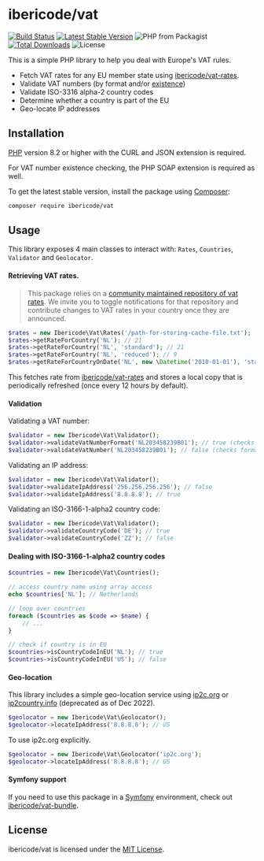 ibericode/vat
================

[![Build Status](https://github.com/ibericode/vat/actions/workflows/build.yml/badge.svg)](https://github.com/ibericode/vat/actions/workflows/build.yml)
[![Latest Stable Version](https://img.shields.io/packagist/v/ibericode/vat.svg)](https://packagist.org/packages/ibericode/vat)
![PHP from Packagist](https://img.shields.io/packagist/php-v/ibericode/vat.svg)
[![Total Downloads](https://img.shields.io/packagist/dt/dannyvankooten/vat.php.svg)](https://packagist.org/packages/ibericode/vat)
![License](https://img.shields.io/github/license/ibericode/vat.svg)

This is a simple PHP library to help you deal with Europe's VAT rules.

- Fetch VAT rates for any EU member state using [ibericode/vat-rates](https://github.com/ibericode/vat-rates).
- Validate VAT numbers (by format and/or [existence](http://ec.europa.eu/taxation_customs/vies/))
- Validate ISO-3316 alpha-2 country codes
- Determine whether a country is part of the EU
- Geo-locate IP addresses

## Installation

[PHP](https://php.net) version 8.2 or higher with the CURL and JSON extension is required.

For VAT number existence checking, the PHP SOAP extension is required as well.

To get the latest stable version, install the package using [Composer](https://getcomposer.org):

```bash
composer require ibericode/vat
```

## Usage

This library exposes 4 main classes to interact with: `Rates`, `Countries`, `Validator` and `Geolocator`.

#### Retrieving VAT rates.

> This package relies on a [community maintained repository of vat rates](https://github.com/ibericode/vat-rates). We invite you to toggle notifications for that repository and contribute changes to VAT rates in your country once they are announced.

```php
$rates = new Ibericode\Vat\Rates('/path-for-storing-cache-file.txt');
$rates->getRateForCountry('NL'); // 21
$rates->getRateForCountry('NL', 'standard'); // 21
$rates->getRateForCountry('NL', 'reduced'); // 9
$rates->getRateForCountryOnDate('NL', new \Datetime('2010-01-01'), 'standard'); // 19
```

This fetches rate from [ibericode/vat-rates](https://github.com/ibericode/vat-rates) and stores a local copy that is periodically refreshed (once every 12 hours by default).

#### Validation

Validating a VAT number:
```php
$validator = new Ibericode\Vat\Validator();
$validator->validateVatNumberFormat('NL203458239B01'); // true (checks format)
$validator->validateVatNumber('NL203458239B01'); // false (checks format + existence)
```

Validating an IP address:
```php
$validator = new Ibericode\Vat\Validator();
$validator->validateIpAddress('256.256.256.256'); // false
$validator->validateIpAddress('8.8.8.8'); // true
```

Validating an ISO-3166-1-alpha2 country code:
```php
$validator = new Ibericode\Vat\Validator();
$validator->validateCountryCode('DE'); // true
$validator->validateCountryCode('ZZ'); // false
```


#### Dealing with ISO-3166-1-alpha2 country codes

```php
$countries = new Ibericode\Vat\Countries();

// access country name using array access
echo $countries['NL']; // Netherlands

// loop over countries
foreach ($countries as $code => $name) {
    // ...
}

// check if country is in EU
$countries->isCountryCodeInEU('NL'); // true
$countries->isCountryCodeInEU('US'); // false
```

#### Geo-location
This library includes a simple geo-location service using [ip2c.org](https://about.ip2c.org/) or [ip2country.info](https://ip2country.info) (deprecated as of Dec 2022).

```php
$geolocator = new Ibericode\Vat\Geolocator();
$geolocator->locateIpAddress('8.8.8.8'); // US
```

To use ip2c.org explicitly.

```php
$geolocator = new Ibericode\Vat\Geolocator('ip2c.org');
$geolocator->locateIpAddress('8.8.8.8'); // US
```

#### Symfony support

If you need to use this package in a [Symfony](https://symfony.com/) environment, check out [ibericode/vat-bundle](https://github.com/ibericode/vat-bundle).

## License

ibericode/vat is licensed under the [MIT License](LICENSE).
